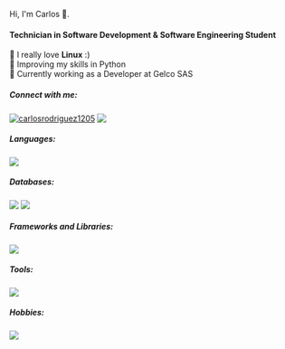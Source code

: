 Hi, I'm Carlos 👋.
<h4 align="left">Technician in Software Development & Software Engineering Student</h3>

🐧 I really love **Linux** :) <br>
🐍 Improving my skills in Python <br>
👾 Currently working as a Developer at Gelco SAS <br>

<h5 align="left">Connect with me:</h5>
<p align="left">
<a href="https://linkedin.com/in/carlosrodriguez1205" target="_blank"><img align="center" src="https://skillicons.dev/icons?i=linkedin" alt="carlosrodriguez1205"/></a>
<a href="https://kkrlosdev.netlify.app/" target="_blank"><img align="center" src="https://img.shields.io/badge/my_portfolio-000?style=for-the-badge&logo=ko-fi&logoColor=white"/></a>
</p>

<h5 align="left">Languages:</h5>
<p align="left"> 
  <img src="https://skillicons.dev/icons?i=html,css,js,py"/>
</p>

<h5 align="left">Databases:</h5>
<p>
  <img src="https://skillicons.dev/icons?i=mysql,postgres"/>
  <img src="https://skills.syvixor.com/api/icons?i=sqlserver"/>
</p>

<h5 align="left">Frameworks and Libraries:</h5>
<p align="left">
  <img src="https://skillicons.dev/icons?i=django,flask,fastapi,react,nodejs,nextjs,tailwind,astro"/>
</p>

<h5 align="left">Tools:</h5>
<p align="left">
  <img src="https://skillicons.dev/icons?i=vscode,git,github,obsidian,bash,linux,ubuntu,docker,">
</p>

<h5 align="left">Hobbies:</h5>
<p align="left">
  <img src="https://skillicons.dev/icons?i=cpp,c,neovim">
</p>
